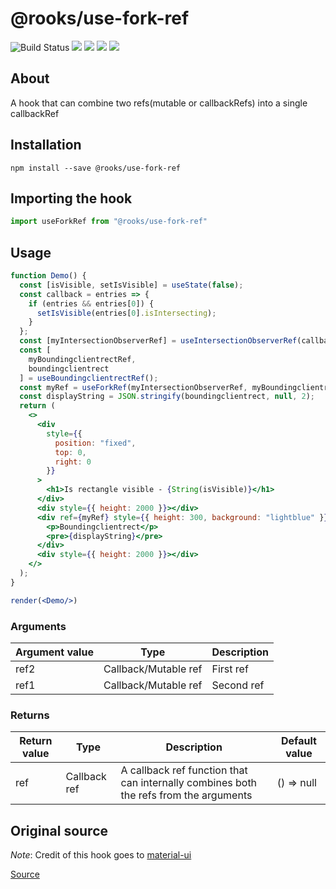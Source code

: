 # @rooks/use-fork-ref

![Build Status](https://github.com/imbhargav5/rooks/workflows/Node%20CI/badge.svg) ![](https://img.shields.io/npm/v/@rooks/use-fork-ref/latest.svg) ![](https://img.shields.io/npm/l/@rooks/use-fork-ref.svg) ![](https://img.shields.io/bundlephobia/min/@rooks/use-fork-ref.svg) ![](https://img.shields.io/david/imbhargav5/rooks.svg?path=packages%2Ffork-ref)





## About
A hook that can combine two refs(mutable or callbackRefs) into a single callbackRef

## Installation

```
npm install --save @rooks/use-fork-ref
```

## Importing the hook

```javascript
import useForkRef from "@rooks/use-fork-ref"
```

## Usage

```jsx
function Demo() {
  const [isVisible, setIsVisible] = useState(false);
  const callback = entries => {
    if (entries && entries[0]) {
      setIsVisible(entries[0].isIntersecting);
    }
  };
  const [myIntersectionObserverRef] = useIntersectionObserverRef(callback);
  const [
    myBoundingclientrectRef,
    boundingclientrect
  ] = useBoundingclientrectRef();
  const myRef = useForkRef(myIntersectionObserverRef, myBoundingclientrectRef);
  const displayString = JSON.stringify(boundingclientrect, null, 2);
  return (
    <>
      <div
        style={{
          position: "fixed",
          top: 0,
          right: 0
        }}
      >
        <h1>Is rectangle visible - {String(isVisible)}</h1>
      </div>
      <div style={{ height: 2000 }}></div>
      <div ref={myRef} style={{ height: 300, background: "lightblue" }}>
        <p>Boundingclientrect</p>
        <pre>{displayString}</pre>
      </div>
      <div style={{ height: 2000 }}></div>
    </>
  );
}

render(<Demo/>)
```


### Arguments

| Argument value | Type                 | Description |
| -------------- | -------------------- | ----------- |
| ref2           | Callback/Mutable ref | First ref   |
| ref1           | Callback/Mutable ref | Second ref  |

### Returns

| Return value | Type         | Description                                                                           | Default value |
| ------------ | ------------ | ------------------------------------------------------------------------------------- | ------------- |
| ref          | Callback ref | A callback ref function that can internally combines both the refs from the arguments | () => null    |

## Original source

*Note*: Credit of this hook goes to [material-ui](https://github.com/mui-org/material-ui/)

[Source](https://github.com/mui-org/material-ui/blob/master/packages/material-ui/src/utils/useForkRef.js)
